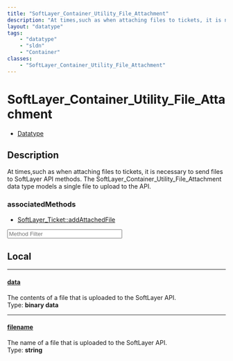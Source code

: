 ```yaml
---
title: "SoftLayer_Container_Utility_File_Attachment"
description: "At times,such as when attaching files to tickets, it is necessary to send files to SoftLayer API methods. The SoftLayer_... "
layout: "datatype"
tags:
    - "datatype"
    - "sldn"
    - "Container"
classes:
    - "SoftLayer_Container_Utility_File_Attachment"
---
```


# SoftLayer_Container_Utility_File_Attachment
<div id='service-datatype'>
    <ul id='sldn-reference-tabs'>
        <li id='datatype'> <a href='/reference/datatypes/SoftLayer_Container_Utility_File_Attachment' >Datatype</a></li>
    </ul>
</div>

## Description 
At times,such as when attaching files to tickets, it is necessary to send files to SoftLayer API methods. The SoftLayer_Container_Utility_File_Attachment data type models a single file to upload to the API. 


### associatedMethods

*  [SoftLayer_Ticket::addAttachedFile](/reference/services/SoftLayer_Ticket/addAttachedFile )





<!-- Service Filer BEGIN -->
<div class="view-filters">
        <div class="clearfix">
            <div class="search-input-box">
                <input placeholder="Method Filter" onkeyup="titleSearch(inputId='prop-input', divId='properties', elementClass='prop-row')" 
                    type="text" id="prop-input" value="" size="30" maxlength="128" class="form-text">
            </div>
        </div>
</div>
<!-- Service Filer END -->

<div id="properties" class="content">
<div id="localProperties" class="prop-content" >

## Local
-----
[data]: #data
#### [data]
The contents of a file that is uploaded to the SoftLayer API.  
<span class="type-label">Type: </span>**binary data**

-----
[filename]: #filename
#### [filename]
The name of a file that is uploaded to the SoftLayer API.  
<span class="type-label">Type: </span>**string**

</div>
<!-- LOCAL PROPERTY END -->

</div>


